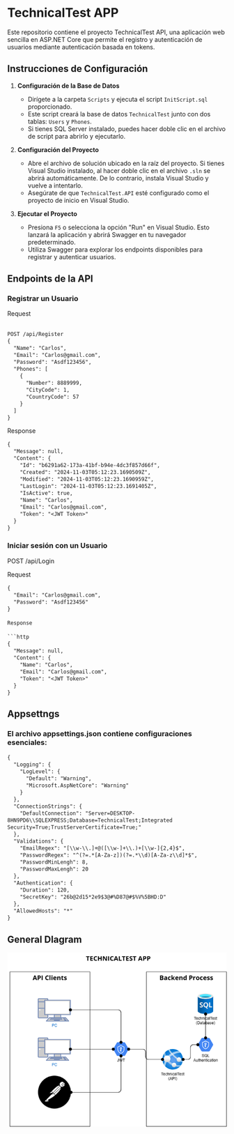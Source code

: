 # TechnicalTest APP

Este repositorio contiene el proyecto TechnicalTest API, una aplicación web sencilla en ASP.NET Core que permite el registro y autenticación de usuarios mediante autenticación basada en tokens.

## Instrucciones de Configuración

1. **Configuración de la Base de Datos**
   - Dirígete a la carpeta `Scripts` y ejecuta el script `InitScript.sql` proporcionado.
   - Este script creará la base de datos `TechnicalTest` junto con dos tablas: `Users` y `Phones`.
   - Si tienes SQL Server instalado, puedes hacer doble clic en el archivo de script para abrirlo y ejecutarlo.

2. **Configuración del Proyecto**
   - Abre el archivo de solución ubicado en la raíz del proyecto. Si tienes Visual Studio instalado, al hacer doble clic en el archivo `.sln` se abrirá automáticamente. De lo contrario, instala Visual Studio y vuelve a intentarlo.
   - Asegúrate de que `TechnicalTest.API` esté configurado como el proyecto de inicio en Visual Studio.

3. **Ejecutar el Proyecto**
   - Presiona `F5` o selecciona la opción "Run" en Visual Studio. Esto lanzará la aplicación y abrirá Swagger en tu navegador predeterminado.
   - Utiliza Swagger para explorar los endpoints disponibles para registrar y autenticar usuarios.

## Endpoints de la API

### Registrar un Usuario

Request
```http

POST /api/Register
{
  "Name": "Carlos",
  "Email": "Carlos@gmail.com",
  "Password": "Asdf123456",
  "Phones": [
    {
      "Number": 8889999,
      "CityCode": 1,
      "CountryCode": 57
    }
  ]
}
```

Response

```http
{
  "Message": null,
  "Content": {
    "Id": "b6291a62-173a-41bf-b94e-4dc3f857d66f",
    "Created": "2024-11-03T05:12:23.1690509Z",
    "Modified": "2024-11-03T05:12:23.1690959Z",
    "LastLogin": "2024-11-03T05:12:23.1691405Z",
    "IsActive": true,
    "Name": "Carlos",
    "Email": "Carlos@gmail.com",
    "Token": "<JWT Token>"
  }
}
```

### Iniciar sesión con un Usuario

POST /api/Login

Request

```http
{
  "Email": "Carlos@gmail.com",
  "Password": "Asdf123456"
}

Response

```http
{
  "Message": null,
  "Content": {
    "Name": "Carlos",
    "Email": "Carlos@gmail.com",
    "Token": "<JWT Token>"
  }
}

```

## Appsettngs
### El archivo appsettings.json contiene configuraciones esenciales:

```http
{
  "Logging": {
    "LogLevel": {
      "Default": "Warning",
      "Microsoft.AspNetCore": "Warning"
    }
  },
  "ConnectionStrings": {
    "DefaultConnection": "Server=DESKTOP-8HN9PD6\\SQLEXPRESS;Database=TechnicalTest;Integrated Security=True;TrustServerCertificate=True;"
  },
  "Validations": {
    "EmailRegex": "[\\w-\\.]+@([\\w-]+\\.)+[\\w-]{2,4}$",
    "PasswordRegex": "^(?=.*[A-Za-z])(?=.*\\d)[A-Za-z\\d]*$",
    "PasswordMinLengh": 8,
    "PasswordMaxLengh": 20
  },
  "Authentication": {
    "Duration": 120,
    "SecretKey": "26b@2d15*2e9$3@#%D87@#$%V%5BHD:D"
  },
  "AllowedHosts": "*"
}
```

## General DIagram
![Logo](https://raw.githubusercontent.com/juanRosario77/TechnicalTest/refs/heads/main/Documentation/TechnicalTest%20APP%20-%20General%20Diagram.png)

